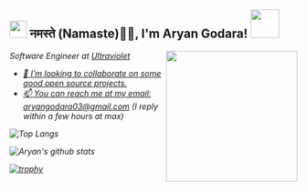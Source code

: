 <h2><img src="https://emojis.slackmojis.com/emojis/images/1531849430/4246/blob-sunglasses.gif?1531849430" width="30"/> नमस्ते (Namaste)🙏🏻, I'm Aryan Godara! <img src="https://media.giphy.com/media/12oufCB0MyZ1Go/giphy.gif" width="50"></h2>
<img align='right' src="https://media.giphy.com/media/M9gbBd9nbDrOTu1Mqx/giphy.gif" width="230">
<p><em>Software Engineer at <a href="https://ultraviolet.rs/">Ultraviolet  

- 💞️ I’m looking to collaborate on some good open source projects.  
- 📫 You can reach me at my email: aryangodara03@gmail.com (I reply within a few hours at max)  


![Top Langs](https://github-readme-stats.vercel.app/api/top-langs/?username=AryanGodara&layout=compact&theme=dark&hide_border=true)

![Aryan's github stats](https://github-readme-stats.vercel.app/api?username=AryanGodara&count_private=true&show_icons=true&hide_border=true&theme=dark)

[![trophy](https://github-profile-trophy.vercel.app/?username=AryanGodara)](https://github.com/AryanGodara/github-profile-trophy)
